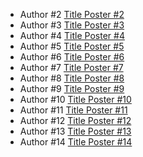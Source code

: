 <!-- ![Tux, the Linux mascot](/Images/poster_session_2160x1080.png) -->

<!-- - Author #1 [Title Poster #1](/CSW21/Pages/poster1) -->
- Author #2 [Title Poster #2](/CSW21/Pages/poster2)
- Author #3 [Title Poster #3](/CSW21/Pages/poster3)
- Author #4 [Title Poster #4](/CSW21/Pages/poster4)
- Author #5 [Title Poster #5](/CSW21/Pages/poster5)
- Author #6 [Title Poster #6](/CSW21/Pages/poster6)
- Author #7 [Title Poster #7](/CSW21/Pages/poster7)
- Author #8 [Title Poster #8](/CSW21/Pages/poster8)
- Author #9 [Title Poster #9](/CSW21/Pages/poster9)
- Author #10 [Title Poster #10](/CSW21/Pages/poster10)
- Author #11 [Title Poster #11](/CSW21/Pages/poster11)
- Author #12 [Title Poster #12](/CSW21/Pages/poster12)
- Author #13 [Title Poster #13](/CSW21/Pages/poster13)
- Author #14 [Title Poster #14](/CSW21/Pages/poster14)
<!-- - Author #15 [Title Poster #15](/CSW21/Pages/poster15) -->
<!-- - Author #16 [Title Poster #16](/CSW21/Pages/poster16) -->

<!--
<script src="https://utteranc.es/client.js"
        repo="docs-dibris/CSW21"
        issue-term="poster"
        theme="github-light"
        crossorigin="anonymous"
        async>
</script>
-->
